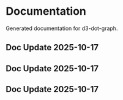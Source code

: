 # Documentation

Generated documentation for d3-dot-graph.

## Doc Update 2025-10-17

## Doc Update 2025-10-17

## Doc Update 2025-10-17
